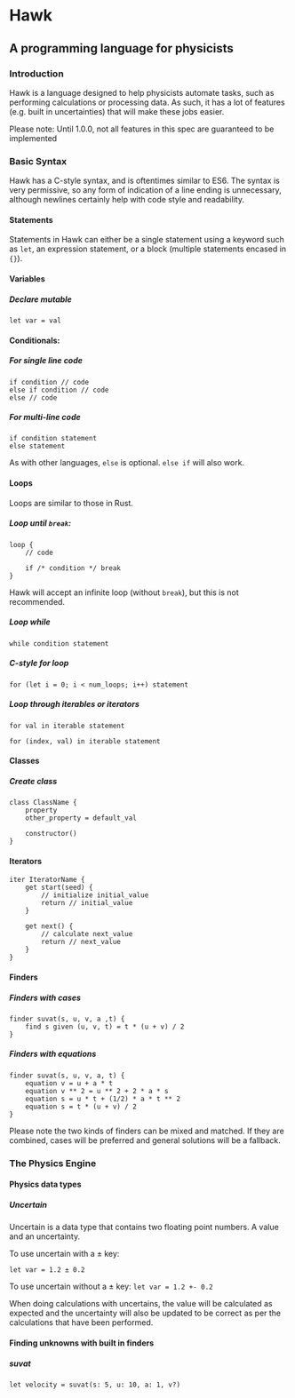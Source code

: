 # Hawk
## A programming language for physicists

### Introduction

Hawk is a language designed to help physicists automate tasks, such as performing calculations or processing data. As such, it has a lot of features (e.g. built in uncertainties) that will make these jobs easier.

Please note: Until 1.0.0, not all features in this spec are guaranteed to be implemented
### Basic Syntax

Hawk has a C-style syntax, and is oftentimes similar to ES6. The syntax is very permissive, so any form of indication of a line ending is unnecessary, although newlines certainly help with code style and readability.

#### Statements

Statements in Hawk can either be a single statement using a keyword such as `let`, an expression statement, or a block (multiple statements encased in `{}`).

#### Variables

##### Declare mutable

`let var = val`

#### Conditionals:

##### For single line code
```
if condition // code
else if condition // code
else // code
```
##### For multi-line code
```
if condition statement
else statement
```
As with other languages, `else` is optional. `else if` will also work.

#### Loops

Loops are similar to those in Rust.

##### Loop until `break`:
```
loop {
    // code

    if /* condition */ break
}
```
Hawk will accept an infinite loop (without `break`), but this is not recommended. 

##### Loop while
```
while condition statement
```

##### C-style for loop
```
for (let i = 0; i < num_loops; i++) statement
```

##### Loop through iterables or iterators
```
for val in iterable statement

for (index, val) in iterable statement
```

#### Classes

##### Create class
```
class ClassName {
    property
    other_property = default_val

    constructor()
}
```

#### Iterators

```
iter IteratorName {
    get start(seed) {
        // initialize initial_value
        return // initial_value
    }

    get next() {
        // calculate next_value
        return // next_value
    }
}
```

#### Finders

##### Finders with cases
```
finder suvat(s, u, v, a ,t) {
    find s given (u, v, t) = t * (u + v) / 2
}
```

##### Finders with equations
```
finder suvat(s, u, v, a, t) {
    equation v = u + a * t
    equation v ** 2 = u ** 2 + 2 * a * s
    equation s = u * t + (1/2) * a * t ** 2
    equation s = t * (u + v) / 2
}
```

Please note the two kinds of finders can be mixed and matched. If they are combined, cases will be preferred and general solutions will be a fallback. 

### The Physics Engine

#### Physics data types

##### Uncertain

Uncertain is a data type that contains two floating point numbers. A value and an uncertainty. 

To use uncertain with a ± key:

`let var = 1.2 ± 0.2`

To use uncertain without a ± key:
`let var = 1.2 +- 0.2`

When doing calculations with uncertains, the value will be calculated as expected and the uncertainty will also be updated to be correct as per the calculations that have been performed.

#### Finding unknowns with built in finders

##### suvat
```
let velocity = suvat(s: 5, u: 10, a: 1, v?)